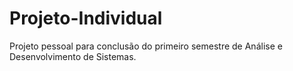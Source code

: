 # Projeto-Individual
Projeto pessoal para conclusão do primeiro semestre de Análise e Desenvolvimento de Sistemas.
